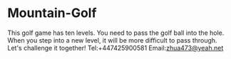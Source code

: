 # Mountain-Golf
This golf game has ten levels. You need to pass the golf ball into the hole. When you step into a new level, it will be more difficult to pass through. Let's challenge it together!
Tel:+447425900581
Email:zhua473@yeah.net
